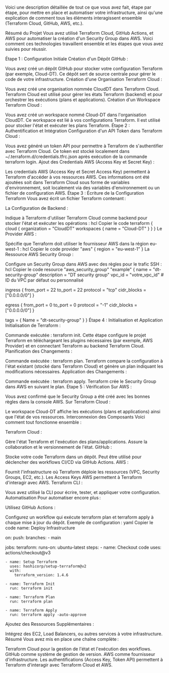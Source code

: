 Voici une description détaillée de tout ce que vous avez fait, étape par étape, pour mettre en place et automatiser votre infrastructure, ainsi qu'une explication de comment tous les éléments interagissent ensemble (Terraform Cloud, GitHub, AWS, etc.).

Résumé du Projet
Vous avez utilisé Terraform Cloud, GitHub Actions, et AWS pour automatiser la création d'un Security Group dans AWS. Voici comment ces technologies travaillent ensemble et les étapes que vous avez suivies pour réussir.

Étape 1 : Configuration Initiale
Création d'un Dépôt GitHub :

Vous avez créé un dépôt GitHub pour stocker votre configuration Terraform (par exemple, Cloud-DT).
Ce dépôt sert de source centrale pour gérer le code de votre infrastructure.
Création d'une Organisation Terraform Cloud :

Vous avez créé une organisation nommée CloudDT dans Terraform Cloud.
Terraform Cloud est utilisé pour gérer les états Terraform (backend) et pour orchestrer les exécutions (plans et applications).
Création d'un Workspace Terraform Cloud :

Vous avez créé un workspace nommé Cloud-DT dans l'organisation CloudDT.
Ce workspace est lié à vos configurations Terraform. Il est utilisé pour stocker l'état et exécuter les plans Terraform.
Étape 2 : Authentification et Intégration
Configuration d'un API Token dans Terraform Cloud :

Vous avez généré un token API pour permettre à Terraform de s'authentifier avec Terraform Cloud.
Ce token est stocké localement dans ~/.terraform.d/credentials.tfrc.json après exécution de la commande terraform login.
Ajout des Credentials AWS (Access Key et Secret Key) :

Les credentials AWS (Access Key et Secret Access Key) permettent à Terraform d'accéder à vos ressources AWS.
Ces informations ont été ajoutées soit dans Terraform Cloud sous forme de variables d'environnement, soit localement via des variables d'environnement ou un fichier de configuration AWS.
Étape 3 : Écriture de la Configuration Terraform
Vous avez écrit un fichier Terraform contenant :

La Configuration de Backend :

Indique à Terraform d'utiliser Terraform Cloud comme backend pour stocker l'état et exécuter les opérations :
hcl
Copier le code
terraform {
  cloud {
    organization = "CloudDT"
    workspaces {
      name = "Cloud-DT"
    }
  }
}
Le Provider AWS :

Spécifie que Terraform doit utiliser le fournisseur AWS dans la région eu-west-1 :
hcl
Copier le code
provider "aws" {
  region = "eu-west-1"
}
La Ressource AWS Security Group :

Configure un Security Group dans AWS avec des règles pour le trafic SSH :
hcl
Copier le code
resource "aws_security_group" "example" {
  name        = "dt-security-group"
  description = "DT security group"
  vpc_id      = "votre_vpc_id" # ID du VPC par défaut ou personnalisé

  ingress {
    from_port   = 22
    to_port     = 22
    protocol    = "tcp"
    cidr_blocks = ["0.0.0.0/0"]
  }

  egress {
    from_port   = 0
    to_port     = 0
    protocol    = "-1"
    cidr_blocks = ["0.0.0.0/0"]
  }

  tags = {
    Name = "dt-security-group"
  }
}
Étape 4 : Initialisation et Application
Initialisation de Terraform :

Commande exécutée : terraform init.
Cette étape configure le projet Terraform en téléchargeant les plugins nécessaires (par exemple, AWS Provider) et en connectant Terraform au backend Terraform Cloud.
Planification des Changements :

Commande exécutée : terraform plan.
Terraform compare la configuration à l'état existant (stocké dans Terraform Cloud) et génère un plan indiquant les modifications nécessaires.
Application des Changements :

Commande exécutée : terraform apply.
Terraform crée le Security Group dans AWS en suivant le plan.
Étape 5 : Vérification
Sur AWS :

Vous avez confirmé que le Security Group a été créé avec les bonnes règles dans la console AWS.
Sur Terraform Cloud :

Le workspace Cloud-DT affiche les exécutions (plans et applications) ainsi que l'état de vos ressources.
Interconnexion des Composants
Voici comment tout fonctionne ensemble :

Terraform Cloud :

Gère l'état Terraform et l'exécution des plans/applications.
Assure la collaboration et le versionnement de l'état.
GitHub :

Stocke votre code Terraform dans un dépôt.
Peut être utilisé pour déclencher des workflows CI/CD via GitHub Actions.
AWS :

Fournit l'infrastructure où Terraform déploie les ressources (VPC, Security Groups, EC2, etc.).
Les Access Keys AWS permettent à Terraform d'interagir avec AWS.
Terraform CLI :

Vous avez utilisé la CLI pour écrire, tester, et appliquer votre configuration.
Automatisation
Pour automatiser encore plus :

Utilisez GitHub Actions :

Configurez un workflow qui exécute terraform plan et terraform apply à chaque mise à jour du dépôt.
Exemple de configuration :
yaml
Copier le code
name: Deploy Infrastructure

on:
  push:
    branches:
      - main

jobs:
  terraform:
    runs-on: ubuntu-latest
    steps:
    - name: Checkout code
      uses: actions/checkout@v3

    - name: Setup Terraform
      uses: hashicorp/setup-terraform@v2
      with:
        terraform_version: 1.4.6

    - name: Terraform Init
      run: terraform init

    - name: Terraform Plan
      run: terraform plan

    - name: Terraform Apply
      run: terraform apply -auto-approve
Ajoutez des Ressources Supplémentaires :

Intégrez des EC2, Load Balancers, ou autres services à votre infrastructure.
Résumé
Vous avez mis en place une chaîne complète :

Terraform Cloud pour la gestion de l'état et l'exécution des workflows.
GitHub comme système de gestion de version.
AWS comme fournisseur d'infrastructure.
Les authentifications (Access Key, Token API) permettent à Terraform d'interagir avec Terraform Cloud et AWS.
   
    
    
    
 